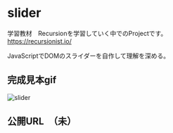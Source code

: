 # slider
学習教材　Recursionを学習していく中でのProjectです。
https://recursionist.io/

JavaScriptでDOMのスライダーを自作して理解を深める。


## 完成見本gif

![slider](https://user-images.githubusercontent.com/65272471/133892047-d6ad24da-2d0f-47a8-9d38-6a64d711f2cc.gif)


## 公開URL　（未）
